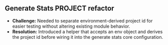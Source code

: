 ## Generate Stats PROJECT refactor

- **Challenge:** Needed to separate environment-derived project id for easier testing without altering existing module behavior.
- **Resolution:** Introduced a helper that accepts an env object and derives the project id before wiring it into the generate stats core configuration.
